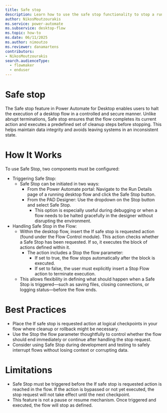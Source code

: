 ```yaml
---
title: Safe stop
description: Learn how to use the safe stop functionality to stop a running desktop flow in a graceful manner.
author: NikosMoutzourakis
ms.service: power-automate
ms.subservice: desktop-flow
ms.topic: how-to
ms.date: 06/11/2025
ms.author: nimoutzo
ms.reviewer: danamartens
contributors:
- NikosMoutzourakis
search.audienceType: 
  - flowmaker
  - enduser
---
```


# Safe stop
The Safe stop feature in Power Automate for Desktop enables users to halt the execution of a desktop flow in a controlled and secure manner. Unlike abrupt terminations, Safe stop ensures that the flow completes its current action and executes a predefined set of cleanup steps before stopping. This helps maintain data 
integrity and avoids leaving systems in an inconsistent state.

# How It Works
To use Safe Stop, two components must be configured:
- Triggering Safe Stop:
  - Safe Stop can be initiated in two ways:
    - From the Power Automate portal: Navigate to the Run Details page of a running desktop flow and click the Safe Stop button.
    - From the PAD Designer: Use the dropdown on the Stop button and select Safe Stop.
      - This option is especially useful during debugging or when a flow needs to be halted gracefully in the designer without disrupting the environment.
- Handling Safe Stop in the Flow:
  - Within the desktop flow, insert the If safe stop is requested action (found under the Flow Control module). This action checks whether a Safe Stop has been requested. If so, it executes the block of actions defined within it.
    - The action includes a Stop the flow parameter:
      - If set to true, the flow stops automatically after the block is executed.
      - If set to false, the user must explicitly insert a Stop Flow action to terminate execution.
  - This allows flexibility in defining what should happen when a Safe Stop is triggered—such as saving files, closing connections, or logging status—before the flow ends.

# Best Practices
- Place the If safe stop is requested action at logical checkpoints in your flow where cleanup or rollback might be necessary.
- Use the Stop the flow parameter thoughtfully to control whether the flow should end immediately or continue after handling the stop request.
- Consider using Safe Stop during development and testing to safely interrupt flows without losing context or corrupting data.

# Limitations
- Safe Stop must be triggered before the If safe stop is requested action is reached in the flow. If the action is bypassed or not yet executed, the stop request will not take effect until the next checkpoint.
- This feature is not a pause or resume mechanism. Once triggered and executed, the flow will stop as defined.
